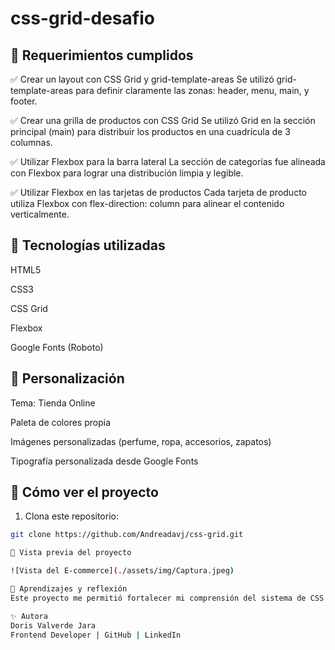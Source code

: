 # css-grid-desafio

## 📌 Requerimientos cumplidos
✅ Crear un layout con CSS Grid y grid-template-areas
Se utilizó grid-template-areas para definir claramente las zonas: header, menu, main, y footer.

✅ Crear una grilla de productos con CSS Grid
Se utilizó Grid en la sección principal (main) para distribuir los productos en una cuadrícula de 3 columnas.

✅ Utilizar Flexbox para la barra lateral
La sección de categorías fue alineada con Flexbox para lograr una distribución limpia y legible.

✅ Utilizar Flexbox en las tarjetas de productos
Cada tarjeta de producto utiliza Flexbox con flex-direction: column para alinear el contenido verticalmente.

## 🧰 Tecnologías utilizadas
HTML5

CSS3

CSS Grid

Flexbox

Google Fonts (Roboto)

## 🎨 Personalización
Tema: Tienda Online

Paleta de colores propia

Imágenes personalizadas (perfume, ropa, accesorios, zapatos)

Tipografía personalizada desde Google Fonts

## 🚀 Cómo ver el proyecto

1. Clona este repositorio:
```bash
git clone https://github.com/Andreadavj/css-grid.git

📸 Vista previa del proyecto

![Vista del E-commerce](./assets/img/Captura.jpeg)

🧠 Aprendizajes y reflexión
Este proyecto me permitió fortalecer mi comprensión del sistema de CSS Grid, organizar el layout de forma semántica, y reforzar el uso de Flexbox para distribuir elementos en componentes más pequeños. Entendí cómo estructurar páginas responsivas, reutilizables y fáciles de mantener.

✨ Autora
Doris Valverde Jara
Frontend Developer | GitHub | LinkedIn
